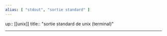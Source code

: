 ```yaml
---
alias: [ "stdout", "sortie standard" ]
---
```

up:: [[unix]] 
title:: "sortie standard de unix (terminal)"

----
